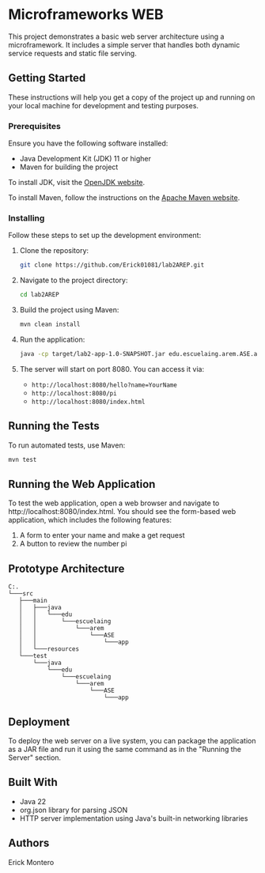 # Microframeworks WEB

This project demonstrates a basic web server architecture using a microframework. It includes a simple server that handles both dynamic service requests and static file serving.

## Getting Started

These instructions will help you get a copy of the project up and running on your local machine for development and testing purposes.

### Prerequisites

Ensure you have the following software installed:
- Java Development Kit (JDK) 11 or higher
- Maven for building the project

To install JDK, visit the [OpenJDK website](https://openjdk.java.net/install/).

To install Maven, follow the instructions on the [Apache Maven website](https://maven.apache.org/install.html).

### Installing

Follow these steps to set up the development environment:

1. Clone the repository:
    ```bash
    git clone https://github.com/Erick01081/lab2AREP.git
    ```

2. Navigate to the project directory:
    ```bash
    cd lab2AREP
    ```

3. Build the project using Maven:
    ```bash
    mvn clean install
    ```

4. Run the application:
    ```bash
    java -cp target/lab2-app-1.0-SNAPSHOT.jar edu.escuelaing.arem.ASE.app.App
    ```

5. The server will start on port 8080. You can access it via:
    - `http://localhost:8080/hello?name=YourName`
    - `http://localhost:8080/pi`
    - `http://localhost:8080/index.html`

## Running the Tests

To run automated tests, use Maven:

```bash
mvn test
```

## Running the Web Application

To test the web application, open a web browser and navigate to http://localhost:8080/index.html. You should see the form-based web application, which includes the following features:

1. A form to enter your name and make a get request
2. A button to review the number pi

## Prototype Architecture
 ```
C:.
└───src
    ├───main
    │   ├───java
    │   │   └───edu
    │   │       └───escuelaing
    │   │           └───arem
    │   │               └───ASE
    │   │                   └───app
    │   └───resources
    └───test
        └───java
            └───edu
                └───escuelaing
                    └───arem
                        └───ASE
                            └───app
 ```
## Deployment

To deploy the web server on a live system, you can package the application as a JAR file and run it using the same command as in the "Running the Server" section.

## Built With

* Java 22
* org.json library for parsing JSON
* HTTP server implementation using Java's built-in networking libraries

## Authors

Erick Montero
